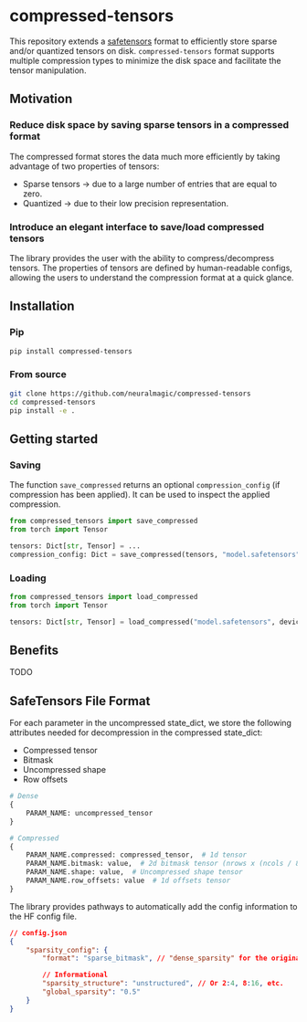 # compressed-tensors

This repository extends a [safetensors](https://github.com/huggingface/safetensors) format to efficiently store sparse and/or quantized tensors on disk. `compressed-tensors` format supports multiple compression types to minimize the disk space and facilitate the tensor manipulation.

## Motivation

### Reduce disk space by saving sparse tensors in a compressed format

The compressed format stores the data much more efficiently by taking advantage of two properties of tensors:

- Sparse tensors -> due to a large number of entries that are equal to zero.
- Quantized -> due to their low precision representation.


### Introduce an elegant interface to save/load compressed tensors

The library provides the user with the ability to compress/decompress tensors. The properties of tensors are defined by human-readable configs, allowing the users to understand the compression format at a quick glance.

## Installation

### Pip

```bash
pip install compressed-tensors
```

### From source

```bash
git clone https://github.com/neuralmagic/compressed-tensors
cd compressed-tensors
pip install -e .
```

## Getting started

### Saving

The function `save_compressed` returns an optional `compression_config` (if compression has been applied). It can be used to inspect the applied compression.

```python
from compressed_tensors import save_compressed
from torch import Tensor

tensors: Dict[str, Tensor] = ...
compression_config: Dict = save_compressed(tensors, "model.safetensors")


```

### Loading

```python
from compressed_tensors import load_compressed
from torch import Tensor

tensors: Dict[str, Tensor] = load_compressed("model.safetensors", device="cpu")
```

## Benefits
TODO

## SafeTensors File Format

For each parameter in the uncompressed state_dict, we store the following attributes needed for decompression in the compressed state_dict:

- Compressed tensor
- Bitmask
- Uncompressed shape
- Row offsets

```python
# Dense
{
    PARAM_NAME: uncompressed_tensor
}

# Compressed
{
    PARAM_NAME.compressed: compressed_tensor,  # 1d tensor
    PARAM_NAME.bitmask: value,  # 2d bitmask tensor (nrows x (ncols / 8))
    PARAM_NAME.shape: value,  # Uncompressed shape tensor
    PARAM_NAME.row_offsets: value  # 1d offsets tensor
}
```

The library provides pathways to automatically add the config information to the HF config file.

```json
// config.json
{
    "sparsity_config": {
        "format": "sparse_bitmask", // "dense_sparsity" for the original tensor format

        // Informational
        "sparsity_structure": "unstructured", // Or 2:4, 8:16, etc.
        "global_sparsity": "0.5"
    }
}
```